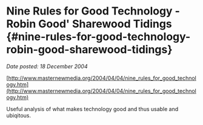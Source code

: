 # Nine Rules for Good Technology - Robin Good' Sharewood Tidings {#nine-rules-for-good-technology-robin-good-sharewood-tidings}

_Date posted: 18 December 2004_

[http://www.masternewmedia.org/2004/04/04/nine_rules_for_good_technology.htm](http://www.masternewmedia.org/2004/04/04/nine_rules_for_good_technology.htm)

Useful analysis of what makes technology good and thus usable and ubiqitous.
